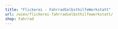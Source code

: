 ```yaml
---
title: "Flickerei - FahrradSelbsthilfeWerkstatt"
url: /wien/flickerei-fahrradselbsthilfewerkstatt/
shop: Fahrrad
---
```

